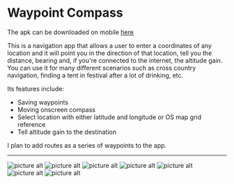 # Waypoint Compass

The apk can be downloaded on mobile [here](https://github.com/josh26turner/Waypoint-Compass/raw/master/WaypointCompass.apk "APK download")

This is a navigation app that allows a user to enter a coordinates of any location and it will point you in the direction of that location, tell you the distance, bearing and, if you're connected to the internet, the altitude gain. You can use it for many different scenarios such as cross country navigation, finding a tent in festival after a lot of drinking, etc. 

Its features include:
* Saving waypoints
* Moving onscreen compass
* Select location with either latitude and longitude or OS map grid reference
* Tell altitude gain to the destination

I plan to add routes as a series of waypoints to the app.

---
![picture alt](https://raw.githubusercontent.com/josh26turner/Waypoint-Compass/master/Screenshots/Screenshot_1.jpg) ![picture alt](https://raw.githubusercontent.com/josh26turner/Waypoint-Compass/master/Screenshots/Screenshot_2.jpg) ![picture alt](https://raw.githubusercontent.com/josh26turner/Waypoint-Compass/master/Screenshots/Screenshot_3.jpg) ![picture alt](https://raw.githubusercontent.com/josh26turner/Waypoint-Compass/master/Screenshots/Screenshot_4.jpg) ![picture alt](https://raw.githubusercontent.com/josh26turner/Waypoint-Compass/master/Screenshots/Screenshot_5.jpg) ![picture alt](https://raw.githubusercontent.com/josh26turner/Waypoint-Compass/master/Screenshots/Screenshot_6.jpg) ![picture alt](https://raw.githubusercontent.com/josh26turner/Waypoint-Compass/master/Screenshots/Screenshot_7.jpg) 
